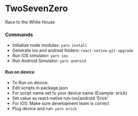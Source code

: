 # TwoSevenZero
Race to the White House

### Commands

* Initialize node modules: ```yarn install```
* Generate ios and android folders: ```react-native-git-upgrade```
* Run iOS simulator: ```yarn ios```
* Run Android Simulator: ```yarn android```

#### Run on device
* To Run on device:
 * Edit scripts in package.json
 * For script name set to your device name (Example: erick)
 * Set value as react-native run-ios|android 'Erick'
 * For iOS: Make sure development team is correct
 * Plug device and run: ```yarn erick```
